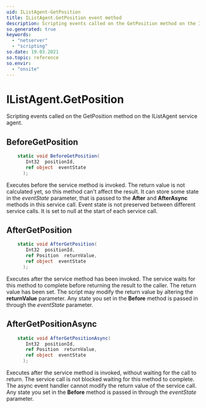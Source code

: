```yaml
---
uid: IListAgent-GetPosition
title: IListAgent.GetPosition event method
description: Scripting events called on the GetPosition method on the IListAgent service agent.
so.generated: true
keywords:
  - "netserver"
  - "scripting"
so.date: 19.03.2021
so.topic: reference
so.envir:
  - "onsite"
---
```

# IListAgent.GetPosition

Scripting events called on the <see cref='M:SuperOffice.CRM.Services.IListAgent.GetPosition'>GetPosition</see> method on the <see cref='IListAgent'>IListAgent</see>  service agent.

## BeforeGetPosition
```cs
    static void BeforeGetPosition(
       Int32  positionId,
       ref object  eventState
      );
```
Executes before the service method is invoked.
The return value is not calculated yet, so this method can't affect the result.
It can store some state in the *eventState* parameter, that is passed to the **After** and **AfterAsync** methods in this service call.
Event state is not preserved between different service calls. It is set to null at the start of each service call.
## AfterGetPosition
```cs
    static void AfterGetPosition(
       Int32  positionId,
       ref Position  returnValue,
       ref object  eventState
      );
```
Executes after the service method has been invoked. The service waits for this method to complete before returning the result to the caller.
The return value has been set. The script may modify the return value by altering the **returnValue** parameter.
Any state you set in the **Before** method is passed in through the *eventState* parameter.
## AfterGetPositionAsync
```cs
    static void AfterGetPositionAsync(
       Int32  positionId,
       ref Position  returnValue,
       ref object  eventState
      );
```
Executes after the service method is invoked, without waiting for the call to return.
The service call is not blocked waiting for this method to complete.
The async event handler cannot modify the return value of the service call.
Any state you set in the **Before** method is passed in through the *eventState* parameter.

